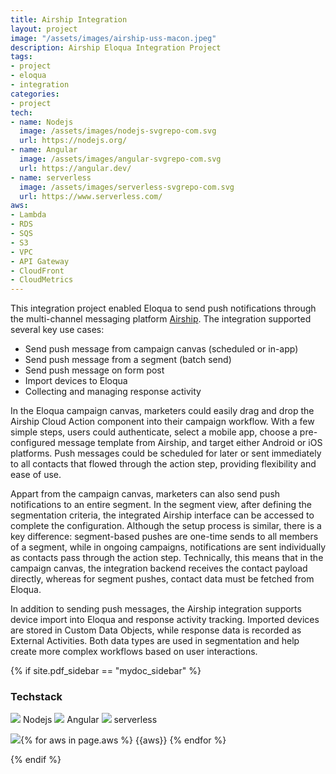 ```yaml
---
title: Airship Integration
layout: project
image: "/assets/images/airship-uss-macon.jpeg"
description: Airship Eloqua Integration Project
tags:
- project
- eloqua
- integration
categories:
- project
tech:
- name: Nodejs
  image: /assets/images/nodejs-svgrepo-com.svg
  url: https://nodejs.org/
- name: Angular 
  image: /assets/images/angular-svgrepo-com.svg
  url: https://angular.dev/
- name: serverless
  image: /assets/images/serverless-svgrepo-com.svg
  url: https://www.serverless.com/
aws:
- Lambda
- RDS
- SQS
- S3
- VPC
- API Gateway
- CloudFront
- CloudMetrics
---
```


This integration project enabled Eloqua to send push notifications through the multi-channel messaging platform [Airship](https://www.airship.com/).
The integration supported several key use cases:

* Send push message from campaign canvas (scheduled or in-app)
* Send push message from a segment (batch send)
* Send push message on form post
* Import devices to Eloqua
* Collecting and managing response activity

In the Eloqua campaign canvas, marketers could easily drag and drop the Airship Cloud Action component into their campaign workflow. 
With a few simple steps, users could authenticate, select a mobile app, choose a pre-configured message template from Airship, and 
target either Android or iOS platforms. Push messages could be scheduled for later or sent immediately to all contacts that flowed 
through the action step, providing flexibility and ease of use.

Appart from the campaign canvas, marketers can also send push notifications to an entire segment. In the segment view, after defining 
the segmentation criteria, the integrated Airship interface can be accessed to complete the configuration. Although the setup process 
is similar, there is a key difference: segment-based pushes are one-time sends to all members of a segment, while in ongoing campaigns, 
notifications are sent individually as contacts pass through the action step. Technically, this means that in the campaign canvas, 
the integration backend receives the contact payload directly, whereas for segment pushes, contact data must be fetched from Eloqua.

In addition to sending push messages, the Airship integration supports device import into Eloqua and response activity tracking. 
Imported devices are stored in Custom Data Objects, while response data is recorded as External Activities. Both data types are 
used in segmentation and help create more complex workflows based on user interactions.

{% if site.pdf_sidebar == "mydoc_sidebar" %}
### Techstack
<span class="label label-default">
    <img class="tech-badge" src="/mydoc-pdf{{site.data.vars.nodejs-image}}"> Nodejs
</span>
<span class="label label-info">
    <img class="tech-badge" src="/mydoc-pdf{{site.data.vars.angular-image}}"> Angular
</span>
<span class="label label-primary">
    <img class="tech-badge" src="/mydoc-pdf{{site.data.vars.serverless-image}}"> serverless
</span>
        
<img class="tech-badge" src="/mydoc-pdf{{site.data.vars.aws-image}}">{% for aws in page.aws %}
<span class="label label-warning"> {{aws}} </span>{% endfor %}
    
{% endif %}
